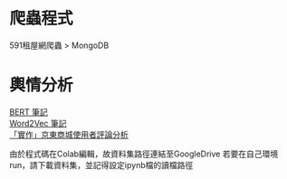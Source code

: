 # 爬蟲程式
591租屋網爬蟲 > MongoDB
# 輿情分析
[ BERT 筆記](https://github.com/gysdnow/NLPWorks/blob/master/BERTForClassification.ipynb)<br/>
[Word2Vec 筆記](https://github.com/gysdnow/NLPWorks/blob/master/WordsProcessing.ipynb)<br/>
[「實作」京東商城使用者評論分析](https://github.com/gysdnow/NLPWorks/blob/master/JingDongAnalysis.ipynb)

由於程式碼在Colab編輯，故資料集路徑連結至GoogleDrive
若要在自己環境run，請下載資料集，並記得設定ipynb檔的讀檔路徑
